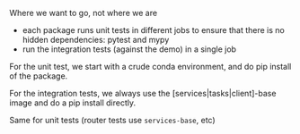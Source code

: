 Where we want to go, not where we are

* each package runs unit tests in different jobs to ensure that there is no hidden dependencies: pytest and mypy
* run the integration tests (against the demo) in a single job

For the unit test, we start with a crude conda environment, and do pip install of the package.

For the integration tests, we always use the [services|tasks|client]-base image and do a pip install directly.

Same for unit tests (router tests use `services-base`, etc)

